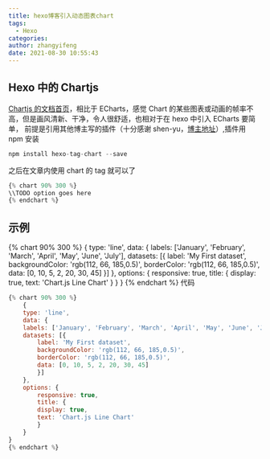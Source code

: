 ```yaml
---
title: hexo博客引入动态图表chart
tags:
  - Hexo
categories:
author: zhangyifeng
date: 2021-08-30 10:55:43
---
```


## Hexo 中的 Chartjs

[Chartjs 的文档首页](https://chartjs.bootcss.com/)，相比于 ECharts，感觉 Chart 的某些图表或动画的帧率不高，但是画风清新、干净，令人很舒适，也相对于在 hexo 中引入 ECharts 要简单，
前提是引用其他博主写的插件（十分感谢 shen-yu，[博主地址](https://shen-yu.gitee.io/2020/chartjs/)）,插件用 npm 安装

```js
npm install hexo-tag-chart --save
```

之后在文章内使用 chart 的 tag 就可以了

```js
{% chart 90% 300 %}
\\TODO option goes here
{% endchart %}
```

## 示例

{% chart 90% 300 %}
{
type: 'line',
data: {
    labels: ['January', 'February', 'March', 'April', 'May', 'June', 'July'],
    datasets: [{
        label: 'My First dataset',
        backgroundColor: 'rgb(112, 66, 185,0.5)',
        borderColor: 'rgb(112, 66, 185,0.5)',
        data: [0, 10, 5, 2, 20, 30, 45]
    }]
},
options: {
    responsive: true,
    title: {
        display: true,
        text: 'Chart.js Line Chart'
    }
}
}
{% endchart %}
代码

```js
{% chart 90% 300 %}
    {
    type: 'line',
    data: {
    labels: ['January', 'February', 'March', 'April', 'May', 'June', 'July'],
    datasets: [{
        label: 'My First dataset',
        backgroundColor: 'rgb(112, 66, 185,0.5)',
        borderColor: 'rgb(112, 66, 185,0.5)',
        data: [0, 10, 5, 2, 20, 30, 45]
        }]
    },
    options: {
        responsive: true,
        title: {
        display: true,
        text: 'Chart.js Line Chart'
        }
    }
}
{% endchart %}
```
